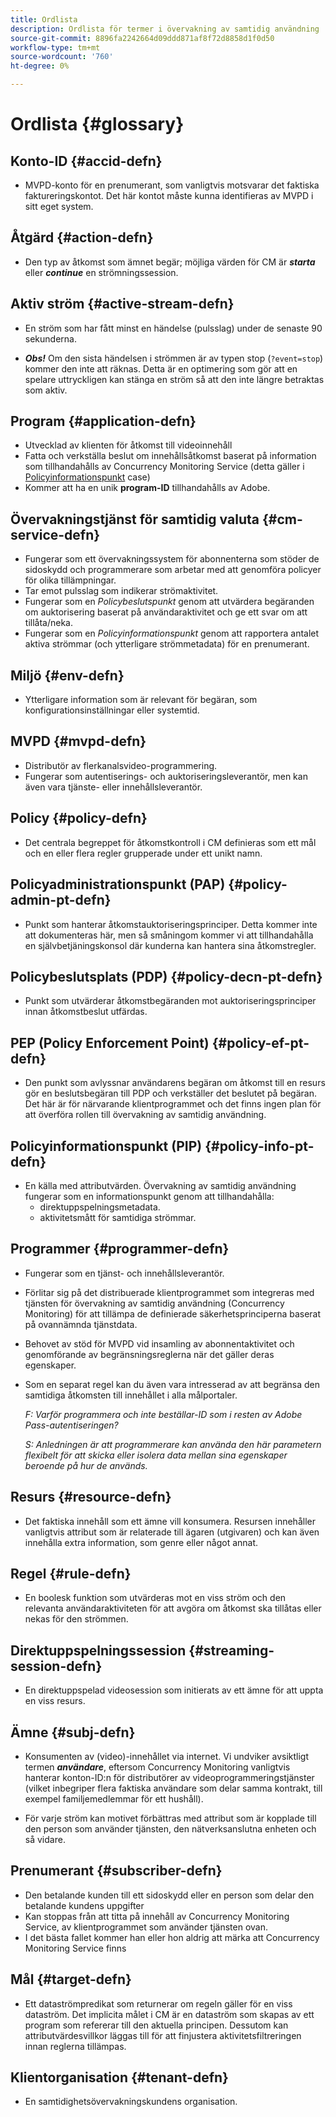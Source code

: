 ```yaml
---
title: Ordlista
description: Ordlista för termer i övervakning av samtidig användning
source-git-commit: 8896fa2242664d09ddd871af8f72d8858d1f0d50
workflow-type: tm+mt
source-wordcount: '760'
ht-degree: 0%

---
```



# Ordlista {#glossary}

## Konto-ID {#accid-defn}

* MVPD-konto för en prenumerant, som vanligtvis motsvarar det faktiska faktureringskontot. Det här kontot måste kunna identifieras av MVPD i sitt eget system.

## Åtgärd {#action-defn}

* Den typ av åtkomst som ämnet begär; möjliga värden för CM är ***starta*** eller ***continue*** en strömningssession.

## Aktiv ström {#active-stream-defn}

* En ström som har fått minst en händelse (pulsslag) under de senaste 90 sekunderna.

* ***Obs!*** Om den sista händelsen i strömmen är av typen stop (`?event=stop`) kommer den inte att räknas. Detta är en optimering som gör att en spelare uttryckligen kan stänga en ström så att den inte längre betraktas som aktiv.

## Program {#application-defn}

* Utvecklad av klienten för åtkomst till videoinnehåll
* Fatta och verkställa beslut om innehållsåtkomst baserat på information som tillhandahålls av Concurrency Monitoring Service (detta gäller i [Policyinformationspunkt](/help/concurrency-monitoring/policy-info-pt-versionone.md) case)
* Kommer att ha en unik **program-ID** tillhandahålls av Adobe.

## Övervakningstjänst för samtidig valuta {#cm-service-defn}

* Fungerar som ett övervakningssystem för abonnenterna som stöder de sidoskydd och programmerare som arbetar med att genomföra policyer för olika tillämpningar.
* Tar emot pulsslag som indikerar strömaktivitet.
* Fungerar som en _Policybeslutspunkt_ genom att utvärdera begäranden om auktorisering baserat på användaraktivitet och ge ett svar om att tillåta/neka.
* Fungerar som en _Policyinformationspunkt_ genom att rapportera antalet aktiva strömmar (och ytterligare strömmetadata) för en prenumerant.

## Miljö {#env-defn}

* Ytterligare information som är relevant för begäran, som konfigurationsinställningar eller systemtid.

## MVPD {#mvpd-defn}

* Distributör av flerkanalsvideo-programmering.
* Fungerar som autentiserings- och auktoriseringsleverantör, men kan även vara tjänste- eller innehållsleverantör.

## Policy {#policy-defn}

* Det centrala begreppet för åtkomstkontroll i CM definieras som ett mål och en eller flera regler grupperade under ett unikt namn.

## Policyadministrationspunkt (PAP) {#policy-admin-pt-defn}

* Punkt som hanterar åtkomstauktoriseringsprinciper. Detta kommer inte att dokumenteras här, men så småningom kommer vi att tillhandahålla en självbetjäningskonsol där kunderna kan hantera sina åtkomstregler.

## Policybeslutsplats (PDP) {#policy-decn-pt-defn}

* Punkt som utvärderar åtkomstbegäranden mot auktoriseringsprinciper innan åtkomstbeslut utfärdas.

## PEP (Policy Enforcement Point) {#policy-ef-pt-defn}

* Den punkt som avlyssnar användarens begäran om åtkomst till en resurs gör en beslutsbegäran till PDP och verkställer det beslutet på begäran. Det här är för närvarande klientprogrammet och det finns ingen plan för att överföra rollen till övervakning av samtidig användning.

## Policyinformationspunkt (PIP) {#policy-info-pt-defn}

* En källa med attributvärden. Övervakning av samtidig användning fungerar som en informationspunkt genom att tillhandahålla:
   * direktuppspelningsmetadata.
   * aktivitetsmått för samtidiga strömmar.

## Programmer {#programmer-defn}

* Fungerar som en tjänst- och innehållsleverantör.
* Förlitar sig på det distribuerade klientprogrammet som integreras med tjänsten för övervakning av samtidig användning (Concurrency Monitoring) för att tillämpa de definierade säkerhetsprinciperna baserat på ovannämnda tjänstdata.
* Behovet av stöd för MVPD vid insamling av abonnentaktivitet och genomförande av begränsningsreglerna när det gäller deras egenskaper.
* Som en separat regel kan du även vara intresserad av att begränsa den samtidiga åtkomsten till innehållet i alla målportaler.

  *F: Varför programmera och inte beställar-ID som i resten av Adobe Pass-autentiseringen?*

  *S: Anledningen är att programmerare kan använda den här parametern flexibelt för att skicka eller isolera data mellan sina egenskaper beroende på hur de används.*

## Resurs {#resource-defn}

* Det faktiska innehåll som ett ämne vill konsumera. Resursen innehåller vanligtvis attribut som är relaterade till ägaren (utgivaren) och kan även innehålla extra information, som genre eller något annat.

## Regel {#rule-defn}

* En boolesk funktion som utvärderas mot en viss ström och den relevanta användaraktiviteten för att avgöra om åtkomst ska tillåtas eller nekas för den strömmen.

## Direktuppspelningssession {#streaming-session-defn}

* En direktuppspelad videosession som initierats av ett ämne för att uppta en viss resurs.

## Ämne {#subj-defn}

* Konsumenten av (video)-innehållet via internet. Vi undviker avsiktligt termen _**användare**_, eftersom Concurrency Monitoring vanligtvis hanterar konton-ID:n för distributörer av videoprogrammeringstjänster (vilket inbegriper flera faktiska användare som delar samma kontrakt, till exempel familjemedlemmar för ett hushåll).

* För varje ström kan motivet förbättras med attribut som är kopplade till den person som använder tjänsten, den nätverksanslutna enheten och så vidare.

## Prenumerant {#subscriber-defn}

* Den betalande kunden till ett sidoskydd eller en person som delar den betalande kundens uppgifter
* Kan stoppas från att titta på innehåll av Concurrency Monitoring Service, av klientprogrammet som använder tjänsten ovan.
* I det bästa fallet kommer han eller hon aldrig att märka att Concurrency Monitoring Service finns

## Mål {#target-defn}

* Ett dataströmpredikat som returnerar om regeln gäller för en viss dataström. Det implicita målet i CM är en dataström som skapas av ett program som refererar till den aktuella principen. Dessutom kan attributvärdesvillkor läggas till för att finjustera aktivitetsfiltreringen innan reglerna tillämpas.

## Klientorganisation {#tenant-defn}

* En samtidighetsövervakningskundens organisation.
